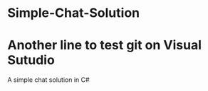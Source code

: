 # Simple-Chat-Solution

# Another line to test git on Visual Sutudio


A simple chat solution  in C#
